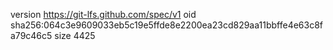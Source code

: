 version https://git-lfs.github.com/spec/v1
oid sha256:064c3e9609033eb5c19e5ffde8e2200ea23cd829aa11bbffe4e63c8fa79c46c5
size 4425
